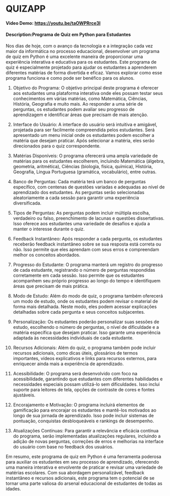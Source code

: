 #  QUIZAPP
#### Video Demo:  <https://youtu.be/taOWPRrce3I>
#### Description:Programa de Quiz em Python para Estudantes

Nos dias de hoje, com o avanço da tecnologia e a integração cada vez maior da informática no processo educacional, desenvolver um programa de quiz em Python é uma excelente maneira de proporcionar uma experiência interativa e educativa para os estudantes. Este programa de quiz é especialmente projetado para ajudar os estudantes a aprenderem diferentes matérias de forma divertida e eficaz. Vamos explorar como esse programa funciona e como pode ser benéfico para os alunos.

1. Objetivo do Programa:
O objetivo principal deste programa é oferecer aos estudantes uma plataforma interativa onde eles possam testar seus conhecimentos em várias matérias, como Matemática, Ciências, História, Geografia e muito mais. Ao responder a uma série de perguntas, os estudantes podem avaliar seu progresso de aprendizagem e identificar áreas que precisam de mais atenção.

2. Interface do Usuário:
A interface do usuário será intuitiva e amigável, projetada para ser facilmente compreendida pelos estudantes. Será apresentado um menu inicial onde os estudantes podem escolher a matéria que desejam praticar. Após selecionar a matéria, eles serão direcionados para o quiz correspondente.

3. Matérias Disponíveis:
O programa oferecerá uma ampla variedade de matérias para os estudantes escolherem, incluindo Matemática (álgebra, geometria, aritmética), Ciências (biologia, física, química), História, Geografia, Língua Portuguesa (gramática, vocabulário), entre outras.

4. Banco de Perguntas:
Cada matéria terá um banco de perguntas específico, com centenas de questões variadas e adequadas ao nível de aprendizado dos estudantes. As perguntas serão selecionadas aleatoriamente a cada sessão para garantir uma experiência diversificada.

5. Tipos de Perguntas:
As perguntas podem incluir múltipla escolha, verdadeiro ou falso, preenchimento de lacunas e questões dissertativas. Isso oferece aos estudantes uma variedade de desafios e ajuda a manter o interesse durante o quiz.

6. Feedback Instantâneo:
Após responder a cada pergunta, os estudantes receberão feedback instantâneo sobre se sua resposta está correta ou não. Isso permite que eles aprendam com seus erros e compreendam melhor os conceitos abordados.

7. Progresso do Estudante:
O programa manterá um registro do progresso de cada estudante, registrando o número de perguntas respondidas corretamente em cada sessão. Isso permite que os estudantes acompanhem seu próprio progresso ao longo do tempo e identifiquem áreas que precisam de mais prática.

8. Modo de Estudo:
Além do modo de quiz, o programa também oferecerá um modo de estudo, onde os estudantes podem revisar o material de forma mais detalhada. Neste modo, eles podem acessar explicações detalhadas sobre cada pergunta e seus conceitos subjacentes.

9. Personalização:
Os estudantes poderão personalizar suas sessões de estudo, escolhendo o número de perguntas, o nível de dificuldade e a matéria específica que desejam praticar. Isso garante uma experiência adaptada às necessidades individuais de cada estudante.

10. Recursos Adicionais:
Além do quiz, o programa também pode incluir recursos adicionais, como dicas úteis, glossários de termos importantes, vídeos explicativos e links para recursos externos, para enriquecer ainda mais a experiência de aprendizado.

11. Acessibilidade:
O programa será desenvolvido com foco na acessibilidade, garantindo que estudantes com diferentes habilidades e necessidades especiais possam utilizá-lo sem dificuldades. Isso inclui suporte para leitores de tela, opções de contraste de cores e fontes ajustáveis.

12. Encorajamento e Motivação:
O programa incluirá elementos de gamificação para encorajar os estudantes e mantê-los motivados ao longo de sua jornada de aprendizado. Isso pode incluir sistemas de pontuação, conquistas desbloqueáveis e rankings de desempenho.

13. Atualizações Contínuas:
Para garantir a relevância e eficácia contínua do programa, serão implementadas atualizações regulares, incluindo a adição de novas perguntas, correções de erros e melhorias na interface do usuário com base no feedback dos usuários.

Em resumo, este programa de quiz em Python é uma ferramenta poderosa para auxiliar os estudantes em seu processo de aprendizado, oferecendo uma maneira interativa e envolvente de praticar e revisar uma variedade de matérias escolares. Com sua abordagem personalizável, feedback instantâneo e recursos adicionais, este programa tem o potencial de se tornar uma parte valiosa do arsenal educacional de estudantes de todas as idades.







